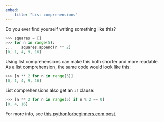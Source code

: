 ```yaml
---
embed:
    title: "List comprehensions"
---
```

Do you ever find yourself writing something like this?
```py
>>> squares = []
>>> for n in range(5):
...    squares.append(n ** 2)
[0, 1, 4, 9, 16]
```
Using list comprehensions can make this both shorter and more readable. As a list comprehension, the same code would look like this:
```py
>>> [n ** 2 for n in range(5)]
[0, 1, 4, 9, 16]
```
List comprehensions also get an `if` clause:
```py
>>> [n ** 2 for n in range(5) if n % 2 == 0]
[0, 4, 16]
```

For more info, see [this pythonforbeginners.com post](http://www.pythonforbeginners.com/basics/list-comprehensions-in-python).
